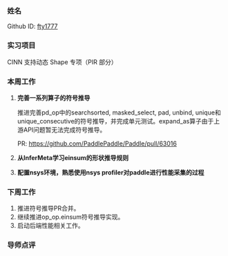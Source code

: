 ### 姓名

Github ID: [fty1777](https://github.com/fty1777)

### 实习项目

CINN 支持动态 Shape 专项（PIR 部分）

### 本周工作

1. **完善一系列算子的符号推导**

    推进完善pd_op中的searchsorted, masked_select, pad, unbind, unique和unique_consecutive的符号推导，并完成单元测试。expand_as算子由于上游API问题暂无法完成符号推导。

    PR: https://github.com/PaddlePaddle/Paddle/pull/63016

2. **从InferMeta学习einsum的形状推导规则**

2. **配置nsys环境，熟悉使用nsys profiler对paddle进行性能采集的过程**

### 下周工作

1. 推进符号推导PR合并。
2. 继续推进op_op.einsum符号推导实现。
3. 启动后端性能相关工作。

### 导师点评
